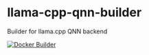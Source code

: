 # llama-cpp-qnn-builder

Builder for llama.cpp QNN backend

[![Docker Builder](https://github.com/chraac/llama-cpp-qnn-builder/actions/workflows/build_and_run_tests.yml/badge.svg)](https://github.com/chraac/llama-cpp-qnn-builder/actions/workflows/build_and_run_tests.yml)